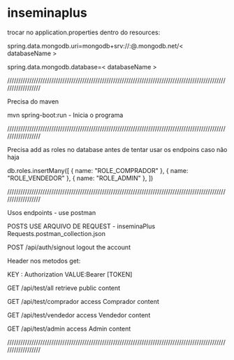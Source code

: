 # inseminaplus

trocar no application.properties dentro do resources:

spring.data.mongodb.uri=mongodb+srv://<username>:<password>@<clusterName>.mongodb.net/< databaseName >

spring.data.mongodb.database=< databaseName >

//////////////////////////////////////////////////////////////////////////////////////////////////////////////////

Precisa do maven

mvn spring-boot:run - Inicia o programa

//////////////////////////////////////////////////////////////////////////////////////////////////////////////////

Precisa add as roles no database antes de tentar usar os endpoins caso não haja

db.roles.insertMany([
   { name: "ROLE_COMPRADOR" },
   { name: "ROLE_VENDEDOR" },
   { name: "ROLE_ADMIN" },
])

//////////////////////////////////////////////////////////////////////////////////////////////////////////////////

Usos endpoints - use postman

POSTS USE ARQUIVO DE REQUEST - inseminaPlus Requests.postman_collection.json

POST 	/api/auth/signout     logout the account

Header nos metodos get:

KEY : Authorization VALUE:Bearer [TOKEN]

GET 	/api/test/all retrieve public content

GET 	/api/test/comprador access Comprador content

GET 	/api/test/vendedor access Vendedor content

GET 	/api/test/admin access Admin content

//////////////////////////////////////////////////////////////////////////////////////////////////////////////////



